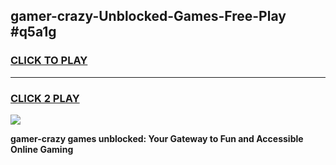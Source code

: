 
## gamer-crazy-Unblocked-Games-Free-Play #q5a1g
<h3>
<a href="https://us.freeplayer.one?title=gamer-crazy&ref=9M">CLICK TO PLAY</a></h3>
<hr>

<h3>
<a href="https://us.freeplayer.one?title=gamer-crazy&ref=9M">CLICK 2 PLAY</a>
  
</h3>

<a href="https://us.freeplayer.one?title=gamer-crazy&ref=9M"><img src="https://clearcache.store/games.png"></a>


**gamer-crazy games unblocked: Your Gateway to Fun and Accessible Online Gaming**
